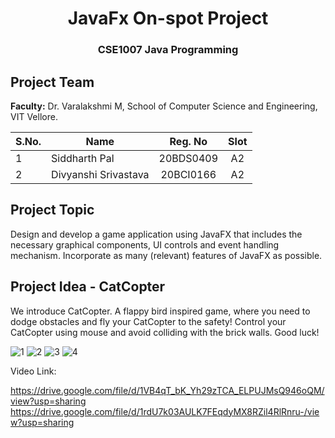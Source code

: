 <h1 align="center"> JavaFx On-spot Project</h1>
<h3 align="center">CSE1007 Java Programming</h3>

## Project Team

**Faculty:** Dr. Varalakshmi M, School of Computer Science and Engineering, VIT Vellore.

|S.No. | Name                 | Reg. No   | Slot |
| -    | ----------------     |:---------:| :--: |
| 1    | Siddharth Pal        | 20BDS0409 |  A2  |
| 2    | Divyanshi Srivastava | 20BCI0166 |  A2  |

## Project Topic

Design and develop a game application using JavaFX that includes the necessary graphical components, UI controls and event handling mechanism. Incorporate as many (relevant) features of JavaFX as possible.

## Project Idea - CatCopter
We introduce CatCopter. A flappy bird inspired game, where you need to dodge obstacles and fly your CatCopter to the safety! Control your CatCopter using mouse and avoid colliding with the brick walls. Good luck!

![1](https://github.com/originalsidd/JavaFx-onSpot-Project/blob/main/CatCopter1.png?raw=true)
![2](https://github.com/originalsidd/JavaFx-onSpot-Project/blob/main/CatCopter3.png?raw=true)
![3](https://github.com/originalsidd/JavaFx-onSpot-Project/blob/main/CatCopter2.png?raw=true)
![4](https://github.com/originalsidd/JavaFx-onSpot-Project/blob/main/CatCopter4.png?raw=true)

Video Link:

https://drive.google.com/file/d/1VB4qT_bK_Yh29zTCA_ELPUJMsQ946oQM/view?usp=sharing
https://drive.google.com/file/d/1rdU7k03AULK7FEqdyMX8RZil4RlRnru-/view?usp=sharing
